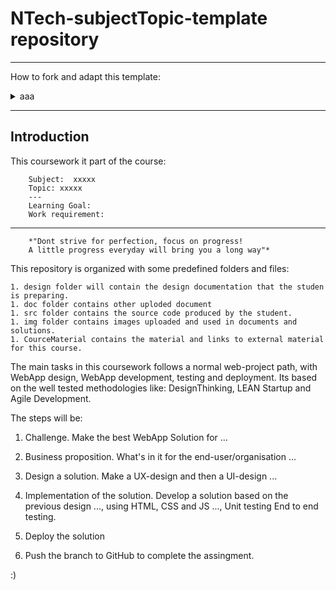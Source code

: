 # NTech-subjectTopic-template repository

---

How to fork and adapt this template:
<details> <summary>aaa </summary>
This is the template repository for establishing a Courswork for a specific Subject and Topic.

This repo can be forked to create a repo for the Subject and Topic.
Naming of the repo should be as following:

NTech-"subectnameTopicname"-"modulename"

i.e.:

NTech-InfoTechWebtech-Web1

( this content between the two first dividers can be removed after forking to a specific Subject Topic repo)

</details>

---

## Introduction

This coursework it part of the course:

        Subject:  xxxxx
        Topic: xxxxx
        ---
        Learning Goal: 
        Work requirement:

---

        *"Dont strive for perfection, focus on progress! 
        A little progress everyday will bring you a long way"*

This repository is organized with some predefined folders and files:

    1. design folder will contain the design documentation that the studen is preparing.
    1. doc folder contains other uploded document
    1. src folder contains the source code produced by the student.
    1. img folder contains images uploaded and used in documents and solutions.
    1. CourceMaterial contains the material and links to external material for this course.

The main tasks in this coursework follows a normal web-project path, with WebApp design, WebApp development, testing and deployment.
Its based on the well tested methodologies like: DesignThinking, LEAN Startup and Agile Development.

The steps will be:

1. Challenge.
Make the best WebApp Solution for ...

1. Business proposition.
What's in it for the end-user/organisation ...

1. Design a solution.
Make a UX-design and then a UI-design ...

1. Implementation of the solution.
Develop a solution based on the previous design ...,
using HTML, CSS and JS ...,
Unit testing
End to end testing.

1. Deploy the solution

1. Push the branch to GitHub to complete the assingment.

:)
